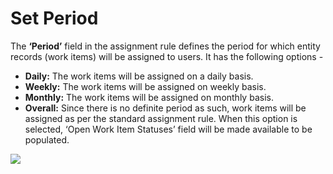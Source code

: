 # Set Period

The **‘Period’** field in the assignment rule defines the period for which entity records (work items) will be assigned to users. It has the following options -&#x20;

* **Daily:** The work items will be assigned on a daily basis.&#x20;
* **Weekly:** The work items will be assigned on weekly basis.&#x20;
* **Monthly:** The work items will be assigned on monthly basis.&#x20;
* **Overall:** Since there is no definite period as such, work items will be assigned as per the standard assignment rule. When this option is selected, ‘Open Work Item Statuses’ field will be made available to be populated.

![](<../../.gitbook/assets/Round Robin\_Lead\_2.png>)
